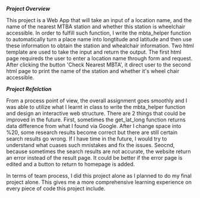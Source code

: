 ***Project Overview***

This project is a Web App that will take an input of a location name, and the name of the nearest MTBA station and whether this station is wheelchair accessible. In order to fulfill such function, I write the mbta_helper function to automatically turn a place name into longtitude and latitude and then use these information to obtain the station and whealchair information. Two html template are used to take the input and return the output. The first html page requireds the user to enter a location name through form and request. After clicking the button 'Check Nearest MBTA', it direct user to the second html page to print the name of the station and whether it's wheel chair accessible.

***Project Refelction***

From a process point of view, the overall assignment goes smoothly and I was able to utilize what I learnt in class to write the mbta_helper function and design an interactive web structure. There are 2 things that could be improved in the future. First, sometimes the get_lat_long function returns data difference from what I found via Google. After I change space into %20, some research results become correct but there are still certain search results go wrong. If I have time in the future, I would try to understand what cuases such mnistakes and fix the issues. Seocnd, because sometimes the search results are not accurate, the website return an error instead of the result page. It could be better if the error page is edited and a button to return to homepage is added.

In terms of team process, I did this project alone as I planned to do my final project alone. This gives me a more comprehensive learning experience on every piece of code this project include.
